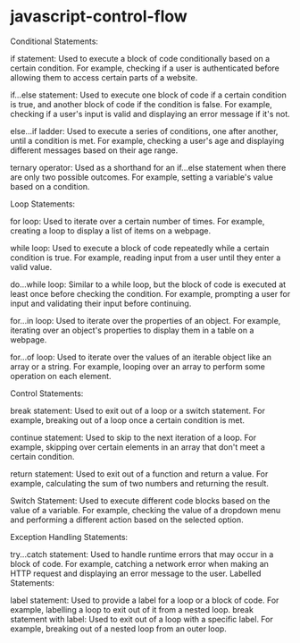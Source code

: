 # javascript-control-flow

Conditional Statements:

if statement: Used to execute a block of code conditionally based on a certain condition. For example, checking if a user is authenticated before allowing them to access certain parts of a website.

if...else statement: Used to execute one block of code if a certain condition is true, and another block of code if the condition is false. For example, checking if a user's input is valid and displaying an error message if it's not.

else...if ladder: Used to execute a series of conditions, one after another, until a condition is met. For example, checking a user's age and displaying different messages based on their age range.

ternary operator: Used as a shorthand for an if...else statement when there are only two possible outcomes. For example, setting a variable's value based on a condition.

Loop Statements:

for loop: Used to iterate over a certain number of times. For example, creating a loop to display a list of items on a webpage.

while loop: Used to execute a block of code repeatedly while a certain condition is true. For example, reading input from a user until they enter a valid value.

do...while loop: Similar to a while loop, but the block of code is executed at least once before checking the condition. For example, prompting a user for input and validating their input before continuing.

for...in loop: Used to iterate over the properties of an object. For example, iterating over an object's properties to display them in a table on a webpage.

for...of loop: Used to iterate over the values of an iterable object like an array or a string. For example, looping over an array to perform some operation on each element.

Control Statements:

break statement: Used to exit out of a loop or a switch statement. For example, breaking out of a loop once a certain condition is met.

continue statement: Used to skip to the next iteration of a loop. For example, skipping over certain elements in an array that don't meet a certain condition.

return statement: Used to exit out of a function and return a value. For example, calculating the sum of two numbers and returning the result.

Switch Statement: Used to execute different code blocks based on the value of a variable. For example, checking the value of a dropdown menu and performing a different action based on the selected option.

Exception Handling Statements:

try...catch statement: Used to handle runtime errors that may occur in a block of code. For example, catching a network error when making an HTTP request and displaying an error message to the user.
Labelled Statements:

label statement: Used to provide a label for a loop or a block of code. For example, labelling a loop to exit out of it from a nested loop.
break statement with label: Used to exit out of a loop with a specific label. For example, breaking out of a nested loop from an outer loop.
